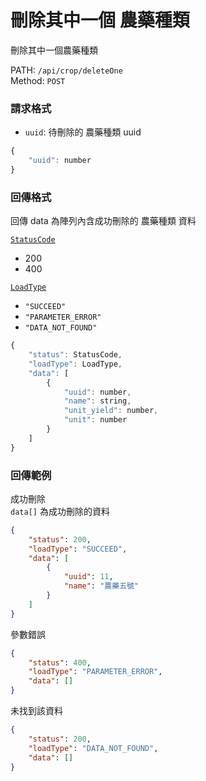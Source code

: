 # 刪除其中一個 農藥種類

刪除其中一個農藥種類

PATH: `/api/crop/deleteOne`  
Method: `POST`


### 請求格式
* `uuid`: 待刪除的 農藥種類 uuid

```js
{
    "uuid": number
}
```

### 回傳格式

回傳 data 為陣列內含成功刪除的 農藥種類 資料  

[`StatusCode`](../types.md#statuscode)  
* 200
* 400

[`LoadType`](../types.md#loadtype)  
* `"SUCCEED"`
* `"PARAMETER_ERROR"`
* `"DATA_NOT_FOUND"`

```js
{
    "status": StatusCode,
    "loadType": LoadType,
    "data": [
        {
            "uuid": number,
            "name": string,
            "unit_yield": number,
            "unit": number
        }
    ]
}
```

### 回傳範例
成功刪除  
`data[]` 為成功刪除的資料
```json
{
    "status": 200,
    "loadType": "SUCCEED",
    "data": [
        {
            "uuid": 11,
            "name": "農藥五號"
        }
    ]
}
```

參數錯誤
```json
{
    "status": 400,
    "loadType": "PARAMETER_ERROR",
    "data": []
}
```

未找到該資料
```json
{
    "status": 200,
    "loadType": "DATA_NOT_FOUND",
    "data": []
}
```
